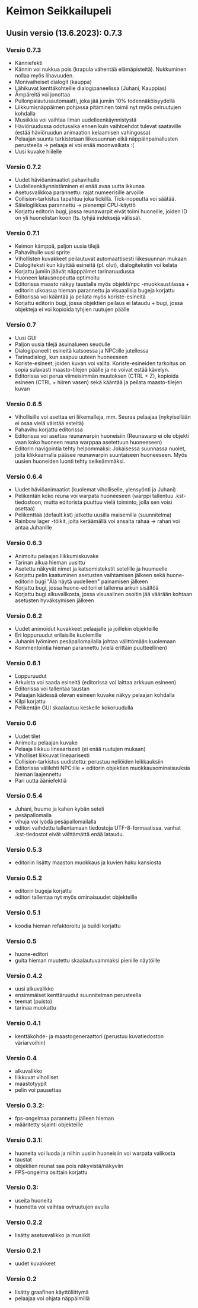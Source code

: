 # Keimon Seikkailupeli

## Uusin versio (13.6.2023): 0.7.3

### Versio 0.7.3

 - Känniefekti
 - Kännin voi nukkua pois (krapula vähentää elämäpisteitä). Nukkuminen nollaa myös lihavuuden.
 - Monivaiheiset dialogit (kauppa)
 - Lähikuvat kenttäkohteille dialogipaneelissa (Juhani, Kauppias)
 - Ämpäreitä voi jonottaa
 - Pullonpalautusautomaatti, joka jää jumiin 10% todennäköisyydellä
 - Liikkumisnäppäimen pohjassa pitäminen toimii nyt myös oviruutujen kohdalla
 - Musiikkia voi vaihtaa ilman uudelleenkäynnistystä
 - Häviöruudussa odotusaika ennen kuin vaihtoehdot tulevat saataville (estää häviöruudun animaation kelaamisen vahingossa)
 - Pelaajan suunta tarkistetaan liikesuunnan eikä näppäinpainallusten perusteella -> pelaaja ei voi enää moonwalkata :(
 - Uusi kuvake hiilelle

### Versio 0.7.2

 - Uudet häviöanimaatiot pahavihulle
 - Uudelleenkäynnistäminen ei enää avaa uutta ikkunaa
 - Asetusvalikkoa parannettu: rajat numeerisille arvoille
 - Collision-tarkistus tapahtuu joka tickillä. Tick-nopeutta voi säätää.
 - Säielogiikkaa parannettu -> pienempi CPU-käyttö
 - Korjattu editorin bugi, jossa reunawarpit eivät toimi huoneille, joiden ID on yli huonelistan koon (ts. tyhjiä indeksejä välissä).

### Versio 0.7.1

 - Keimon kämppä, paljon uusia tilejä
 - Pahavihulle uusi sprite
 - Vihollisten kuvakkeet peilautuvat automaattisesti liikesuunnan mukaan
 - Dialogiteksti kun käyttää esineitä (pl. olut), dialogitekstin voi kelata
 - Korjattu jumiin jäävät näpppäimet tarinaruudussa
 - Huoneen latausnopeutta optimoitu
 - Editorissa maasto näkyy taustalla myös objekti/npc -muokkaustilassa + editorin ulkoasua hieman parannettu ja visuaalisia bugeja korjattu
 - Editorissa voi kääntää ja peilata myös koriste-esineitä
 - Korjattu editorin bugi, jossa objektien peilaus ei lataudu + bugi, jossa objekteja ei voi kopioida tyhjien ruutujen päälle

### Versio 0.7

 - Uusi GUI
 - Paljon uusia tilejä asuinalueen seudulle
 - Dialogipaneelit esineitä katsoessa ja NPC:ille jutellessa
 - Tarinadialogi, kun saapuu uuteen huoneeseen
 - Koriste-esineet, joiden kuvan voi valita. Koriste-esineiden tarkoitus on sopia sulavasti maasto-tilejen päälle ja ne voivat estää kävelyn.
 - Editorissa voi perua viimeisimmän muutoksen (CTRL + Z), kopioida esineen (CTRL + hiiren vasen) sekä kääntää ja peilata maasto-tilejen kuvan

### Versio 0.6.5

 - Vihollisille voi asettaa eri liikemalleja, mm. Seuraa pelaajaa (nykyisellään ei osaa vielä väistää esteitä)
 - Pahavihu korjattu editorissa
 - Editorissa voi asettaa reunawarpin huoneisiin (Reunawarp ei ole objekti vaan koko huoneen reuna warppaa asetettuun huoneeseen)
 - Editorin navigointia tehty helpommaksi: Jokaisessa suunnassa nuolet, joita klikkaamalla pääsee reunawarpin suuntaiseen huoneeseen. Myös uusien huoneiden luonti tehty selkeämmäksi.

### Versio 0.6.4

 - Uudet häviöanimaatiot (kuolemat viholliselle, ylensyönti ja Juhani)
 - Pelikentän koko reuna voi warpata huoneeseen (warppi tallentuu .kst-tiedostoon, mutta editorista puuttuu vielä toiminto, jolla sen voisi asettaa)
 - Pelikenttää (default.kst) jatkettu uusilla maisemilla (suunnitelma)
 - Rainbow lager -tölkit, joita keräämällä voi ansaita rahaa -> rahan voi antaa Juhanille

### Versio 0.6.3

 - Animoitu pelaajan liikkumiskuvake
 - Tarinan alkua hieman uusittu
 - Asetettu näkyvät nimet ja katsomistekstit setelille ja huumeelle
 - Korjattu pelin kaatuminen asetusten vaihtamisen jälkeen sekä huone-editorin bugi "Älä näytä uudelleen" painamisen jälkeen
 - Korjattu bugi, jossa huone-editori ei tallenna arkun sisältöä
 - Korjattu bugi alkuvalikosta, jossa visuaalinen osoitin jää väärään kohtaan asetusten hyväksymisen jälkeen

### Versio 0.6.2

 - Uudet animoidut kuvakkeet pelaajalle ja joillekin objekteille
 - Eri loppuruudut erilaisille kuolemille
 - Juhanin lyöminen pesäpallomailalla johtaa välittömään kuolemaan
 - Kommentointia hieman parannettu (vielä erittäin puutteellinen)

### Versio 0.6.1

 - Loppuruudut
 - Arkuista voi saada esineitä (editorissa voi laittaa arkkuun esineen)
 - Editorissa voi tallentaa taustan
 - Pelaajan kädessä olevan esineen kuvake näkyy pelaajan kohdalla
 - Kilpi korjattu
 - Pelikentän GUI skaalautuu keskelle kokoruudulla

### Versio 0.6

 - Uudet tilet
 - Animoitu pelaajan kuvake
 - Pelaaja liikkuu lineaarisesti (ei enää ruutujen mukaan)
 - Viholliset liikkuvat lineaarisesti
 - Collision-tarkistus uudistettu: perustuu neliöiden leikkauksiin
 - Editorissa välilehti NPC:ille + editorin objektien muokkausominaisuuksia hieman laajennettu
 - Pari uutta ääniefektiä

### Versio 0.5.4

 - Juhani, huume ja kahen kybän seteli
 - pesäpallomaila
 - vihuja voi lyödä pesäpallomailalla
 - editori vaihdettu tallentamaan tiedostoja UTF-8-formaatissa. vanhat .kst-tiedostot eivät välttämättä enää lataudu.
 
### Versio 0.5.3

 - editoriin lisätty maaston muokkaus ja kuvien haku kansiosta
 
### Versio 0.5.2

 - editorin bugeja korjattu
 - editori tallentaa nyt myös ominaisuudet objekteille

### Versio 0.5.1

 - koodia hieman refaktoroitu ja buildi korjattu

### Versio 0.5

 - huone-editori
 - guita hieman muutettu skaalautuvammaksi pienille näytöille

### Versio 0.4.2

  - uusi alkuvalikko
  - ensimmäiset kenttäruudut suunnitelman perusteella
  - teemat (puisto)
  - tarinaa muokattu
  
 ### Versio 0.4.1
 
  - kenttäkohde- ja maastogeneraattori (perustuu kuvatiedoston väriarvoihin)

### Versio 0.4

  - alkuvalikko
  - liikkuvat viholliset
  - maastotyypit
  - pelin voi pausettaa

### Versio 0.3.2:
  - fps-ongelmaa parannettu jälleen hieman
  - määritetty sijainti objekteille

### Versio 0.3.1:
  - huoneita voi luoda ja niihin uusiin huoneisiin voi warpata valikosta
  - taustat
  - objektien reunat saa pois näkyvistä/näkyviin
  - FPS-ongelma osittain korjattu
  
### Versio 0.3:
  - useita huoneita
  - huonetta voi vaihtaa oviruutujen avulla

### Versio 0.2.2
  - lisätty asetusvalikko ja musiikit
  
### Versio 0.2.1
  - uudet kuvakkeet

### Versio 0.2
  - lisätty graafinen käyttöliittymä
  - pelaajaa voi ohjata näppäimillä
